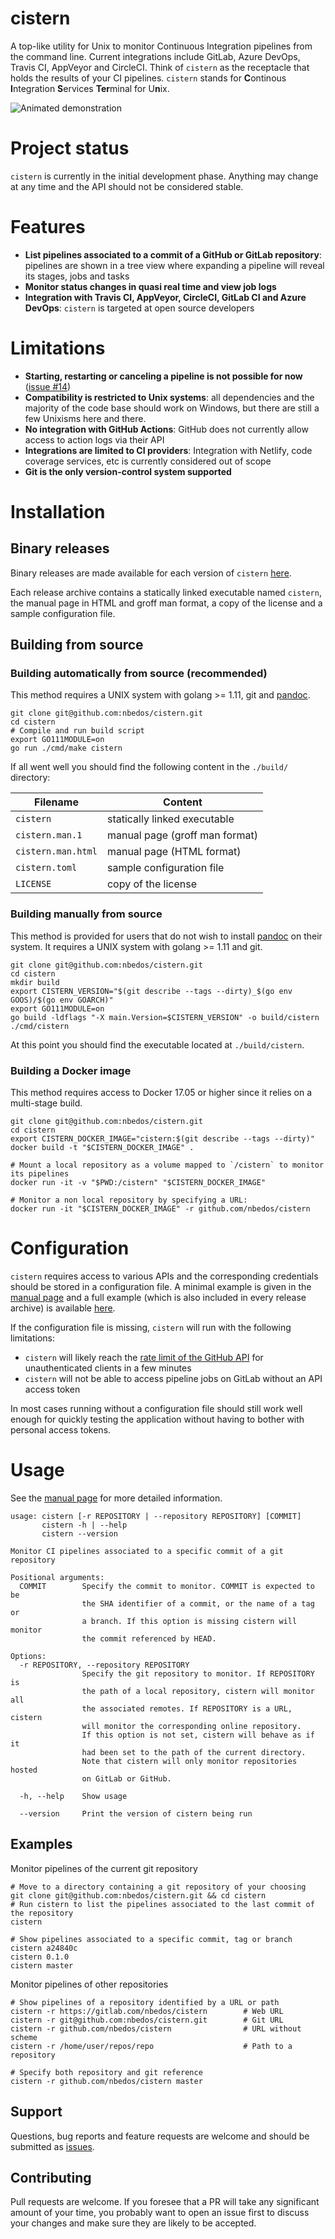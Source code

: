 # cistern
A top-like utility for Unix to monitor Continuous Integration pipelines from
the command line. Current integrations include GitLab, Azure DevOps, Travis CI,
AppVeyor and CircleCI. Think of `cistern` as the receptacle that holds the
results of your CI pipelines.  `cistern` stands for **C**ontinous
**I**ntegration **S**ervices **Ter**minal for U**n**ix.

![Animated demonstration](demo.svg)

# Project status
`cistern` is currently in the initial development phase. Anything may change at any time and the API
should not be considered stable.

# Features

* **List pipelines associated to a commit of a GitHub or GitLab repository**: pipelines are shown in
a tree view where expanding a pipeline will reveal its stages, jobs and tasks
* **Monitor status changes in quasi real time and view job logs** 
* **Integration with Travis CI, AppVeyor, CircleCI, GitLab CI and Azure DevOps**: `cistern` is
targeted at open source developers

# Limitations

* **Starting, restarting or canceling a pipeline is not possible for now** ([issue #14](https://github.com/nbedos/cistern/issues/14))
* **Compatibility is restricted to Unix systems**: all dependencies and the majority of the code base
should work on Windows, but there are still a few Unixisms here and there.
* **No integration with GitHub Actions**: GitHub does not currently allow access to action logs
via their API
* **Integrations are limited to CI providers**: Integration with Netlify, code coverage services, etc
is currently considered out of scope 
* **Git is the only version-control system supported**


# Installation
## Binary releases
Binary releases are made available for each version of `cistern` 
[here](https://github.com/nbedos/cistern/releases).

Each release archive contains a statically linked executable named `cistern`, the manual page
in HTML and groff man format, a copy of the license and a sample configuration file.

## Building from source
### Building automatically from source (recommended)
This method requires a UNIX system with golang >= 1.11, git and [pandoc](https://pandoc.org/installing.html).
```shell
git clone git@github.com:nbedos/cistern.git
cd cistern
# Compile and run build script
export GO111MODULE=on
go run ./cmd/make cistern
```

If all went well you should find the following content in the `./build/` directory: 

Filename           | Content
------------------ | ---
`cistern`          | statically linked executable
`cistern.man.1`    | manual page (groff man format)
`cistern.man.html` | manual page (HTML format)
`cistern.toml`     | sample configuration file
`LICENSE`          | copy of the license

### Building manually from source
This method is provided for users that do not wish to install [pandoc](https://pandoc.org/installing.html)
on their system. It requires a UNIX system with golang >= 1.11 and git.
```shell
git clone git@github.com:nbedos/cistern.git
cd cistern
mkdir build
export CISTERN_VERSION="$(git describe --tags --dirty)_$(go env GOOS)/$(go env GOARCH)"
export GO111MODULE=on
go build -ldflags "-X main.Version=$CISTERN_VERSION" -o build/cistern ./cmd/cistern
```

At this point you should find the executable located at `./build/cistern`.



### Building a Docker image
This method requires access to Docker 17.05 or higher since it relies on a multi-stage build.
```shell
git clone git@github.com:nbedos/cistern.git
cd cistern
export CISTERN_DOCKER_IMAGE="cistern:$(git describe --tags --dirty)"
docker build -t "$CISTERN_DOCKER_IMAGE" .

# Mount a local repository as a volume mapped to `/cistern` to monitor its pipelines 
docker run -it -v "$PWD:/cistern" "$CISTERN_DOCKER_IMAGE"

# Monitor a non local repository by specifying a URL:
docker run -it "$CISTERN_DOCKER_IMAGE" -r github.com/nbedos/cistern
```

# Configuration
`cistern` requires access to various APIs and the corresponding credentials should be stored in a
configuration file. A minimal example is given in the [manual page](https://nbedos.github.io/cistern/cistern.man)
and a full example (which is also included in every release archive) is available
[here](https://github.com/nbedos/cistern/blob/master/cmd/cistern/cistern.toml).

If the configuration file is missing, `cistern` will run with the following limitations:
* `cistern` will likely reach the [rate limit of the GitHub API](https://developer.github.com/v3/#rate-limiting)
for unauthenticated clients in a few minutes
* `cistern` will not be able to access pipeline jobs on GitLab without an API access token
    
In most cases running without a configuration file should still work well enough for quickly
testing the application without having to bother with personal access tokens.

# Usage
See the [manual page](https://nbedos.github.io/cistern/cistern.man) for more detailed information.

```
usage: cistern [-r REPOSITORY | --repository REPOSITORY] [COMMIT]
       cistern -h | --help
       cistern --version

Monitor CI pipelines associated to a specific commit of a git repository

Positional arguments:
  COMMIT        Specify the commit to monitor. COMMIT is expected to be
                the SHA identifier of a commit, or the name of a tag or
                a branch. If this option is missing cistern will monitor
                the commit referenced by HEAD.

Options:
  -r REPOSITORY, --repository REPOSITORY
                Specify the git repository to monitor. If REPOSITORY is
                the path of a local repository, cistern will monitor all
                the associated remotes. If REPOSITORY is a URL, cistern
                will monitor the corresponding online repository.
                If this option is not set, cistern will behave as if it
                had been set to the path of the current directory.
                Note that cistern will only monitor repositories hosted
                on GitLab or GitHub.

  -h, --help    Show usage

  --version     Print the version of cistern being run
```

## Examples
Monitor pipelines of the current git repository
```shell
# Move to a directory containing a git repository of your choosing
git clone git@github.com:nbedos/cistern.git && cd cistern
# Run cistern to list the pipelines associated to the last commit of the repository 
cistern

# Show pipelines associated to a specific commit, tag or branch
cistern a24840c
cistern 0.1.0
cistern master
```

Monitor pipelines of other repositories
```shell
# Show pipelines of a repository identified by a URL or path
cistern -r https://gitlab.com/nbedos/cistern        # Web URL
cistern -r git@github.com:nbedos/cistern.git        # Git URL
cistern -r github.com/nbedos/cistern                # URL without scheme
cistern -r /home/user/repos/repo                    # Path to a repository

# Specify both repository and git reference
cistern -r github.com/nbedos/cistern master
```

## Support
Questions, bug reports and feature requests are welcome and should be submitted as
[issues](https://github.com/nbedos/cistern/issues).


## Contributing
Pull requests are welcome. If you foresee that a PR will take any significant amount of your time,
you probably want to open an issue first to discuss your changes and make sure they are
likely to be accepted.
